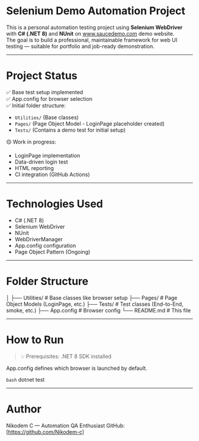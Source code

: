 ﻿# Selenium Demo Automation Project

This is a personal automation testing project using **Selenium WebDriver** with **C# (.NET 8)** and **NUnit** on www.saucedemo.com demo website.  
The goal is to build a professional, maintainable framework for web UI testing — suitable for portfolio and job-ready demonstration.

---

# Project Status

✅ Base test setup implemented  
✅ App.config for browser selection  
✅ Initial folder structure:  
- `Utilities/` (Base classes)  
- `Pages/` (Page Object Model - LoginPage placeholder created)
- `Tests/` (Contains a demo test for initial setup)

🟡 Work in progress:
- LoginPage implementation
- Data-driven login test
- HTML reporting
- CI integration (GitHub Actions)

---

# Technologies Used

- C# (.NET 8)
- Selenium WebDriver
- NUnit
- WebDriverManager
- App.config configuration
- Page Object Pattern (Ongoing)

---

# Folder Structure
│
├── Utilities/ # Base classes like browser setup
├── Pages/ # Page Object Models (LoginPage, etc.)
├── Tests/ # Test classes (End-to-End, smoke, etc.)
├── App.config # Browser config
└── README.md # This file

---

# How to Run

> 💡 Prerequisites: .NET 8 SDK installed

App.config defines which browser is launched by default.

`bash`
dotnet test

---

# Author
Nikodem C — Automation QA Enthusiast
GitHub: [https://github.com/Nikodem-c]
